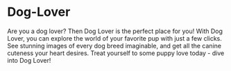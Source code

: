 # Dog-Lover
Are you a dog lover? Then Dog Lover is the perfect place for you! With Dog Lover, you can explore the world of your favorite pup with just a few clicks. See stunning images of every dog breed imaginable, and get all the canine cuteness your heart desires. Treat yourself to some puppy love today - dive into Dog Lover!

